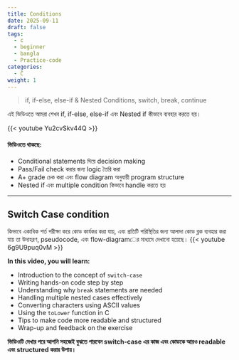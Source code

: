 ```yaml
---
title: Conditions
date: 2025-09-11
draft: false
tags:
  - c
  - beginner
  - bangla
  - Practice-code
categories:
  - C
weight: 1
---
```


> if, if-else, else-if & Nested Conditions, switch, break, continue

এই ভিডিওতে আমরা শেখব if, if-else, else-if এবং Nested if কীভাবে ব্যবহার করতে হয়।

{{< youtube Yu2cvSkv44Q >}}

#### ভিডিওতে থাকছে:

- Conditional statements দিয়ে decision making
- Pass/Fail check করার জন্য logic তৈরি করা
- A+ grade চেক করা এবং flow diagram অনুযায়ী program structure
- Nested if এবং multiple condition কিভাবে handle করতে হয়

---

## Switch Case condition

কিভাবে একাধিক শর্ত পরীক্ষা করে কোড কার্যকর করা যায়, এবং প্রতিটি পরিস্থিতির জন্য আলাদা কোড ব্লক ব্যবহার করা যায় তা উদাহরণ, pseudocode, এবং flow-diagramের মাধ্যমে দেখানো হয়েছে।
{{< youtube 6g9U9puq0vM >}}

**In this video, you will learn:**

- Introduction to the concept of `switch-case`
- Writing hands-on code step by step
- Understanding why `break` statements are needed
- Handling multiple nested cases effectively
- Converting characters using ASCII values
- Using the `toLower` function in C
- Tips to make code more readable and structured
- Wrap-up and feedback on the exercise

**ভিডিওটি দেখার পরে আপনি সহজেই বুঝতে পারবেন switch-case এর কাজ এবং কোডকে আরও readable এবং structured করার উপায়।**
